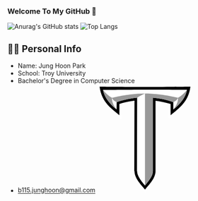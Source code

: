 ### Welcome To My GitHub 👋



![Anurag's GitHub stats](https://github-readme-stats-sand-six-91.vercel.app/api?username=HoooonPark&show_icons=true&count_private=true&line_height=24&theme=dracula&hide=stars)
![Top Langs](https://github-readme-stats-sand-six-91.vercel.app/api/top-langs/?username=HoooonPark&layout=compact&theme=dracula)

## 🙋‍♂️ Personal Info
- Name: Jung Hoon Park
- School: Troy University
- Bachelor's Degree in Computer Science 
- b115.junghoon@gmail.com
<svg xmlns="http://www.w3.org/2000/svg" height="245.42" viewBox="0 0 216.7719 245.41551" width="216.77"><g transform="matrix(1.25 0 0 -1.25 -274.51 618.54)"><g transform="translate(0 .35697)"><path d="m388.42 493.55c-0.35885-0.004-36.388-0.38962-82.249-0.38962s-81.765 0.38557-82.122 0.38962l-3.7414 0.0407 0.48997-3.7094c3.4863-26.401 18.581-38.741 30.709-48.657 2.2261-1.8198 11.627-10.097 11.627-10.097v25.284c6.7427 2.0462 13.72 3.6109 20.819 4.6564-0.00028-21.027-0.002-124.27-0.002-124.27 0-12.604 10.352-24.399 16.538-31.446 0.72982-0.83173 3.4114-3.7731 5.8752-6.4979 2.5657 2.9494 5.4011 6.1744 6.2304 7.1364 5.9691 6.9226 15.959 18.509 15.959 30.807l-0.002 117.6h9.3246v4.9683c3.8803-0.83267 7.7052-1.8232 11.459-2.9622 0 0 0-24.922 0.0155-24.908l9.68 8.0445c14.413 11.9 29.316 24.204 32.643 50.35l0.47009 3.6938-3.7234-0.0404" fill="#fff"/><path d="m306.17 489.92c-46.412 0-82.158 0.39023-82.158 0.39023 3.9533-29.94 23.793-41.044 35.877-51.903v20.401c8.774 2.8264 17.943 4.8335 27.307 5.975-0.00056-17.013-0.002-127.98-0.002-127.98 0-14.345 15.848-28.667 19.117-33.363 3.8169 5.5195 18.997 19.191 18.997 33.363l-0.002 127.97c9.3516-1.1424 18.509-3.1482 27.271-5.9712v-20.401c15.745 13.255 32.389 24.493 35.877 51.903 0 0-35.872-0.39023-82.284-0.39023"/><path d="m306.17 484.8c-43.959 0-75.974-0.30262-75.974-0.30262 3.0212-14.983 11.892-25.072 24.777-35.68 0.00085-0.00056 0.003 13.527 0.003 13.527 12.144 4.2428 24.643 6.7961 37.047 7.8829-0.0137-0.009-0.0426-133.42-0.0426-133.42 0-9.7608 9.9127-20.497 14.232-25.886 6.7151 8.2825 14.308 16.618 14.308 26.078l-0.002 133.19c13.049-1.1614 25.569-3.8626 36.971-7.8466 0 0 0.002-13.528 0.003-13.527 12.885 10.608 21.756 20.697 24.777 35.68 0 0-32.141 0.30262-76.1 0.30262" fill="#fff"/><path d="m13.23 12.926c3.7765 18.729 14.867 31.34 30.973 44.6-12.696-15.474-10.433-26.512-10.433-26.512-12.029-6.363-20.54-18.088-20.54-18.088zm20.539 18.088s1.3862 6.4282 10.438 9.6035c15.18-5.3035 30.804-8.497 46.309-9.8555 7.8621-5.3537 17.731-9.4782 17.736-9.4805-37.288 0.005-74.482 9.7324-74.482 9.7324zm74.482-9.7324v208.62c8.3938-10.353 17.885-20.773 17.885-32.598l-0.002-166.49c16.311 1.4517 31.96 4.8286 46.213 9.8086 9.0517-3.1753 10.438-9.6035 10.438-9.6035s-37.211-9.7324-74.508-9.7324h-0.0254zm74.533 9.7324s2.263 11.039-10.434 26.512c16.106-13.26 27.197-25.871 30.973-44.6 0 0-8.5109 11.725-20.539 18.088z" transform="matrix(.8 0 0 -.8 219.61 494.84)" fill="#999"/></g></g></svg>

<!--
**HoooonPark/HoooonPark** is a ✨ _special_ ✨ repository because its `README.md` (this file) appears on your GitHub profile.

Here are some ideas to get you started:

- 🔭 I’m currently working on ...
- 🌱 I’m currently learning ...
- 👯 I’m looking to collaborate on ...
- 🤔 I’m looking for help with ...
- 💬 Ask me about ...
- 📫 How to reach me: ...
- 😄 Pronouns: ...
- ⚡ Fun fact: ...
-->
